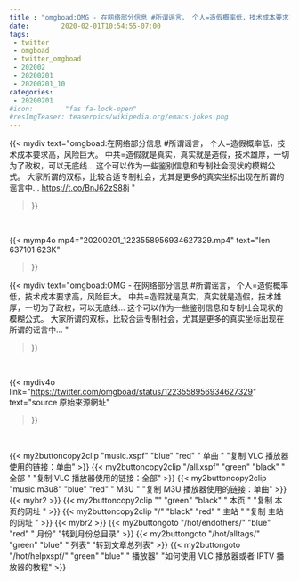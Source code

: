 ```yaml
---
title : "omgboad:OMG - 在网络部分信息 #所谓谣言， 个人=造假概率低，技术成本要求高，风险巨大。   中共=造假就是真实，真实就是造假，技术雄厚，一切为了政权，可以无底线...    这个可以作为一些鉴别信息和专制社会现状的模糊公式。  大家所谓的双标，比较合适专制社会，尤其是更多的真实坐标出现在所谓的谣言中... "
date:        2020-02-01T10:54:55-07:00
tags:
 - twitter
 - omgboad
 - twitter_omgboad
 - 202002
 - 20200201
 - 20200201_10
categories:
 - 20200201
#icon:        "fas fa-lock-open"
#resImgTeaser: teaserpics/wikipedia.org/emacs-jokes.png
---
```


{{< mydiv text="omgboad:在网络部分信息 #所谓谣言， 个人=造假概率低，技术成本要求高，风险巨大。   中共=造假就是真实，真实就是造假，技术雄厚，一切为了政权，可以无底线...    这个可以作为一些鉴别信息和专制社会现状的模糊公式。  大家所谓的双标，比较合适专制社会，尤其是更多的真实坐标出现在所谓的谣言中... https://t.co/BnJ62zS88j "
>}}
<br>


{{< mymp4o mp4="20200201_1223558956934627329.mp4"
text="len 637101    623K"
>}}


{{< mydiv text="omgboad:OMG - 在网络部分信息 #所谓谣言， 个人=造假概率低，技术成本要求高，风险巨大。   中共=造假就是真实，真实就是造假，技术雄厚，一切为了政权，可以无底线...    这个可以作为一些鉴别信息和专制社会现状的模糊公式。  大家所谓的双标，比较合适专制社会，尤其是更多的真实坐标出现在所谓的谣言中... "
>}}
<br>

{{< mydiv4o link="https://twitter.com/omgboad/status/1223558956934627329"
text="source 原始來源網址"
>}}


<br>



{{< my2buttoncopy2clip "music.xspf"        "blue"   "red"    " 单曲 "  "复制 VLC 播放器使用的链接：单曲" >}} {{< my2buttoncopy2clip "/all.xspf"         "green"  "black"  " 全部 "  "复制 VLC 播放器使用的链接：全部" >}} {{< my2buttoncopy2clip "music.m3u8"        "blue"   "red"    " M3U  "    "复制 M3U 播放器使用的链接：单曲" >}} {{< mybr2 >}} {{< my2buttoncopy2clip ""                  "green"  "black"  " 本页 "    "复制 本页的网址 " >}} {{< my2buttoncopy2clip "/"                 "black"  "red"    " 主站 "    "复制 主站的网址 " >}} {{< mybr2 >}} {{< my2buttongoto      "/hot/endothers/"   "blue"   "red"    " 月份"   "转到月份总目录" >}} {{< my2buttongoto      "/hot/alltags/"     "green"  "blue"   " 列表"   "转到文章总列表" >}} {{< my2buttongoto      "/hot/helpxspf/"    "green"  "blue"   " 播放器" "如何使用 VLC 播放器或者 IPTV 播放器的教程" >}} 

